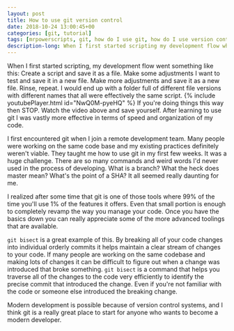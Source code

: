 ```yaml
---
layout: post
title: How to use git version control
date: 2018-10-24 13:00:45+00
categories: [git, tutorial]
tags: [mrpowerscripts, git, how do I use git, how do I use version control, git version control, development version control]
description-long: When I first started scripting my development flow when something like this Create a script and save it as a file. Make some adjustments I want to test and save it in a new file. Make more adjustments and save it as a new file. Rinse, repeat. I would end up with a folder full of different file versions with different names that all were effectively the same script. If you're doing things this way then STOP. Watch the video above and save yourself. After learning to use git I was vastly more effective in terms of speed and organization of my code.
---
```


When I first started scripting, my development flow went something like this: Create a script and save it as a file. Make some adjustments I want to test and save it in a new file. Make more adjustments and save it as a new file. Rinse, repeat. I would end up with a folder full of different file versions with different names that all were effectively the same script. {% include youtubePlayer.html id="NwQ0M-pyeHQ" %} If you're doing things this way then STOP. Watch the video above and save yourself. After learning to use git I was vastly more effective in terms of speed and organization of my code.

I first encountered git when I join a remote development team. Many people were working on the same code base and my existing practices definitely weren't viable. They taught me how to use git in my first few weeks. It was a huge challenge. There are so many commands and weird words I'd never used in the process of developing. What is a branch? What the heck does master mean? What's the point of a SHA? It all seemed really daunting for me.

I realized after some time that git is one of those tools where 99% of the time you'll use 1% of the features it offers. Even that small portion is enough to completely revamp the way you manage your code. Once you have the basics down you can really appreciate some of the more advanced toolings that are available.

`git bisect` is a great example of this. By breaking all of your code changes into individual orderly commits it helps maintain a clear stream of changes to your code. If many people are working on the same codebase and making lots of changes it can be difficult to figure out when a change was introduced that broke something. `git bisect` is a command that helps you traverse all of the changes to the code very efficiently to identify the precise commit that introduced the change. Even if you're not familiar with the code or someone else introduced the breaking change.

Modern development is possible because of version control systems, and I think git is a really great place to start for anyone who wants to become a modern developer.
